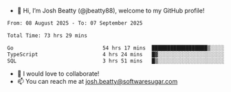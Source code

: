 - 👋 Hi, I’m Josh Beatty (@jbeatty88), welcome to my GitHub profile!

<!--START_SECTION:waka-->

```txt
From: 08 August 2025 - To: 07 September 2025

Total Time: 73 hrs 29 mins

Go                             54 hrs 17 mins  ██████████████████▒░░░░░░   73.87 %
TypeScript                     4 hrs 24 mins   █▓░░░░░░░░░░░░░░░░░░░░░░░   06.01 %
SQL                            3 hrs 51 mins   █▒░░░░░░░░░░░░░░░░░░░░░░░   05.25 %
```

<!--END_SECTION:waka-->

- 💞️ I would love to collaborate!
- 📫 You can reach me at josh.beatty@softwaresugar.com

<!---
jbeatty88/jbeatty88 is a ✨ special ✨ repository because its `README.md` (this file) appears on your GitHub profile.
You can click the Preview link to take a look at your changes.
--->

